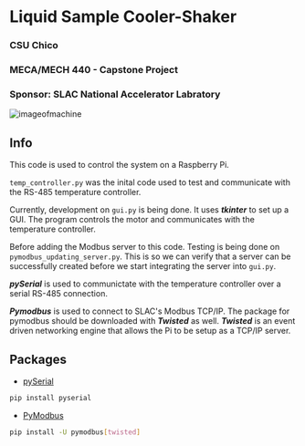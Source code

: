 # Liquid Sample Cooler-Shaker


### CSU Chico
### MECA/MECH 440 - Capstone Project
### Sponsor: SLAC National Accelerator Labratory
![imageofmachine](https://user-images.githubusercontent.com/31226424/110340390-0cd9ce00-7fde-11eb-8746-3745831877fd.jpg)

## Info
This code is used to control the system on a Raspberry Pi.

`temp_controller.py` was the inital code used to test and communicate with the RS-485 temperature controller.


Currently, development on `gui.py` is being done. It uses _**tkinter**_ to set up a GUI. The program controls the motor and communicates with the temperature controller.

Before adding the Modbus server to this code. Testing is being done on `pymodbus_updating_server.py`. This is so we can verify that a server can be successfully created before we start integrating the server into `gui.py`.

_**pySerial**_ is used to communictate with the temperature controller over a serial RS-485 connection.

_**Pymodbus**_ is used to connect to SLAC's Modbus TCP/IP. The package for pymodbus should be downloaded with _**Twisted**_ as well. _**Twisted**_ is an event driven networking engine that allows the Pi to be setup as a TCP/IP server.

## Packages
- [pySerial](https://pypi.org/project/pyserial/)
```bash
pip install pyserial
```
- [PyModbus](https://pymodbus.readthedocs.io/en/latest/index.html)
```bash
pip install -U pymodbus[twisted]
```
